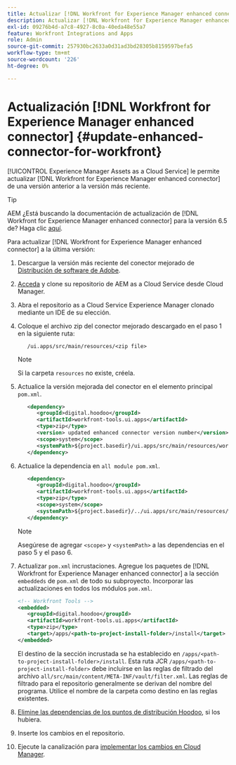 ```yaml
---
title: Actualizar [!DNL Workfront for Experience Manager enhanced connector]
description: Actualizar [!DNL Workfront for Experience Manager enhanced connector]
exl-id: 09276b4d-a7c8-4927-8c0a-40eda48e55a7
feature: Workfront Integrations and Apps
role: Admin
source-git-commit: 257930bc2633a0d31ad3bd28305b8159597befa5
workflow-type: tm+mt
source-wordcount: '226'
ht-degree: 0%

---
```


# Actualización [!DNL Workfront for Experience Manager enhanced connector] {#update-enhanced-connector-for-workfront}

[!UICONTROL Experience Manager Assets as a Cloud Service] le permite actualizar [!DNL Workfront for Experience Manager enhanced connector] de una versión anterior a la versión más reciente.

>[!TIP]
>
>AEM ¿Está buscando la documentación de actualización de [!DNL Workfront for Experience Manager enhanced connector] para la versión 6.5 de? Haga clic [aquí](https://experienceleague.adobe.com/docs/experience-manager-65/assets/integrations/workfront-connector-install.html?lang=en##update-enhanced-connector-for-workfront).


Para actualizar [!DNL Workfront for Experience Manager enhanced connector] a la última versión:

1. Descargue la versión más reciente del conector mejorado de [Distribución de software de Adobe](https://experience.adobe.com/#/downloads/content/software-distribution/en/aemcloud.html?package=/content/software-distribution/en/details.html/content/dam/aemcloud/public/workfront-tools.ui.apps.zip).

1. [Acceda](https://experienceleague.adobe.com/docs/experience-manager-cloud-service/content/implementing/using-cloud-manager/managing-code/accessing-repos.html?lang=en) y clone su repositorio de AEM as a Cloud Service desde Cloud Manager.

1. Abra el repositorio as a Cloud Service Experience Manager clonado mediante un IDE de su elección.

1. Coloque el archivo zip del conector mejorado descargado en el paso 1 en la siguiente ruta:

   ```TXT
      /ui.apps/src/main/resources/<zip file>
   ```

   >[!NOTE]
   >
   >Si la carpeta `resources` no existe, créela.

1. Actualice la versión mejorada del conector en el elemento principal `pom.xml`.

   ```XML
      <dependency>
         <groupId>digital.hoodoo</groupId>
         <artifactId>workfront-tools.ui.apps</artifactId>
         <type>zip</type>
         <version> updated enhanced connector version number</version>
         <scope>system</scope>
         <systemPath>${project.basedir}/ui.apps/src/main/resources/workfront-tools.ui.apps.zip</systemPath>
      </dependency>
   ```

1. Actualice la dependencia en `all module pom.xml`.

   ```XML
      <dependency>
         <groupId>digital.hoodoo</groupId>
         <artifactId>workfront-tools.ui.apps</artifactId>
         <type>zip</type>
         <scope>system</scope>
         <systemPath>${project.basedir}/../ui.apps/src/main/resources/workfront-tools.ui.apps.zip</systemPath>
      </dependency>
   ```

   >[!NOTE]
   >
   >Asegúrese de agregar `<scope>` y `<systemPath>` a las dependencias en el paso 5 y el paso 6.

1. Actualizar `pom.xml` incrustaciones. Agregue los paquetes de [!DNL Workfront for Experience Manager enhanced connector] a la sección `embeddeds` de `pom.xml` de todo su subproyecto. Incorporar las actualizaciones en todos los módulos `pom.xml`.

   ```XML
   <!-- Workfront Tools -->
   <embedded>
      <groupId>digital.hoodoo</groupId>
      <artifactId>workfront-tools.ui.apps</artifactId>
      <type>zip</type>
      <target>/apps/<path-to-project-install-folder>/install</target>
   </embedded>
   ```

   El destino de la sección incrustada se ha establecido en `/apps/<path-to-project-install-folder>/install`. Esta ruta JCR `/apps/<path-to-project-install-folder>` debe incluirse en las reglas de filtrado del archivo `all/src/main/content/META-INF/vault/filter.xml`. Las reglas de filtrado para el repositorio generalmente se derivan del nombre del programa. Utilice el nombre de la carpeta como destino en las reglas existentes.

1. [Elimine las dependencias de los puntos de distribución Hoodoo](remove-external-dependencies.md), si los hubiera.

1. Inserte los cambios en el repositorio.

1. Ejecute la canalización para [implementar los cambios en Cloud Manager](https://experienceleague.adobe.com/docs/experience-manager-cloud-service/content/implementing/using-cloud-manager/deploy-code.html).
